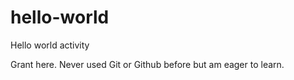 # hello-world
Hello world activity

Grant here. Never used Git or Github before but am eager to learn.

